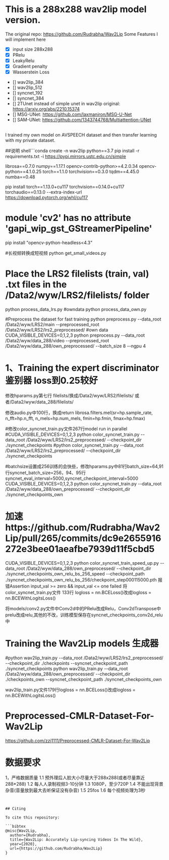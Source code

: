 # This is a 288x288 wav2lip model version.
The original repo: https://github.com/Rudrabha/Wav2Lip
Some Features I will implement here
- [x] input size 288x288
- [x] PRelu
- [x] LeakyRelu
- [x] Gradient penalty
- [x] Wasserstein Loss
- [] wav2lip_384
- [] wav2lip_512
- [] syncnet_192
- [] syncnet_384
- [] 2TUnet instead of simple unet in wav2lip original: https://arxiv.org/abs/2210.15374
- [] MSG-UNet: https://github.com/laxmaniron/MSG-U-Net
- [] SAM-UNet: https://github.com/1343744768/Multiattention-UNet
<br />
I trained my own model on AVSPEECH dataset and then transfer learning with my private dataset. 

##说明
shell```conda create -n wav2lip python==3.7
pip install -r requirements.txt -i https://pypi.mirrors.ustc.edu.cn/simple


librosa==0.7.0
numpy==1.17.1
opencv-contrib-python>=4.2.0.34
opencv-python==4.1.0.25
torch==1.1.0
torchvision==0.3.0
tqdm==4.45.0
numba==0.48


pip install torch==1.13.0+cu117 torchvision==0.14.0+cu117 torchaudio==0.13.0 --extra-index-url https://download.pytorch.org/whl/cu117


# module 'cv2' has no attribute 'gapi_wip_gst_GStreamerPipeline'
pip install "opencv-python-headless<4.3"

#长视频转换成短视频
python get_small_videos.py


# Place the LRS2 filelists (train, val) .txt files in the /Data2/wyw/LRS2/filelists/ folder
python process_data_lrs.py
#owndata
python process_data_own.py


#Preprocess the dataset for fast training
python preprocess.py --data_root /Data2/wyw/LRS2/main --preprocessed_root /Data2/wyw/LRS2/lrs2_preprocessed/
#own data
CUDA_VISIBLE_DEVICES=0,1,2,3 python preprocess.py --data_root /Data2/wyw/data_288/video --preprocessed_root /Data2/wyw/data_288/own_preprocessed/ --batch_size 8 --ngpu 4

# 1、Training the expert discriminator 鉴别器  loss到0.25较好
修改hparams.py第七行 filelists/换成/Data2/wyw/LRS2/filelists/ 或者/Data2/wyw/data_288/filelists/

修改audio.py中100行，换成return librosa.filters.mel(sr=hp.sample_rate, n_fft=hp.n_fft, n_mels=hp.num_mels, fmin=hp.fmin, fmax=hp.fmax)

#修改color_syncnet_train.py文件267行model run in parallel
#CUDA_VISIBLE_DEVICES=0,1,2,3 python color_syncnet_train.py --data_root  /Data2/wyw/LRS2/lrs2_preprocessed/ --checkpoint_dir ./syncnet_checkpoints
#python color_syncnet_train.py --data_root  /Data2/wyw/LRS2/lrs2_preprocessed/ --checkpoint_dir ./syncnet_checkpoints

#batchsize设置成256训练的会快些，修改hparams.py中81行batch_size=64,91行syncnet_batch_size=256，94、95行syncnet_eval_interval=5000,syncnet_checkpoint_interval=5000
CUDA_VISIBLE_DEVICES=0,1,2,3 python color_syncnet_train.py --data_root  /Data2/wyw/data_288/own_preprocessed/ --checkpoint_dir ./syncnet_checkpoints_own
# 加速https://github.com/Rudrabha/Wav2Lip/pull/265/commits/dc9e2655916272e3bee01aeafbe7939d11f5cbd5
CUDA_VISIBLE_DEVICES=0,1,2,3 python color_syncnet_train_speed_up.py --data_root  /Data2/wyw/data_288/own_preprocessed/ --checkpoint_dir ./syncnet_checkpoints_own_relu_bs_256_speed --checkpoint_path ./syncnet_checkpoints_own_relu_bs_256/checkpoint_step000115000.pth
报错Assertion input_val >= zero && input_val <= one failed
将color_syncnet_train.py文件 133行
logloss = nn.BCELoss()改成logloss = nn.BCEWithLogitsLoss()


将models/conv2.py文件中Conv2d中的PRelu改成Relu，Conv2dTranspose中prelu改成relu,其他的不改，训练模型保存在syncnet_checkpoints_conv2d_relu中

# Training the Wav2Lip models 生成器
#python wav2lip_train.py --data_root /Data2/wyw/LRS2/lrs2_preprocessed/ --checkpoint_dir ./checkpoints --syncnet_checkpoint_path ./syncnet_checkpoints
python wav2lip_train.py --data_root /Data2/wyw/data_288/own_preprocessed/ --checkpoint_dir ./checkpoints_own --syncnet_checkpoint_path ./syncnet_checkpoints_own

wav2lip_train.py文件179行logloss = nn.BCELoss()改成logloss = nn.BCEWithLogitsLoss()



# Preprocessed-CMLR-Dataset-For-Wav2Lip
https://github.com/zzj1111/Preprocessed-CMLR-Dataset-For-Wav2Lip


# 数据要求
1，严格数据质量
1.1 预外理后人脸大小尽量大于288x288(或者尽量靠近288*288)
1.2 每人人录制视频3-10分钟
1.3 1080P，至少720P
1.4 不能出现背景杂音(音量放到最大去听保证没有杂音)
1.5 25fos
1.6 每个视频处理为3秒
```


## Citing

To cite this repository:

```bibtex
@misc{Wav2Lip,
  author={Rudrabha},
  title={Wav2Lip: Accurately Lip-syncing Videos In The Wild},
  year={2020},
  url={https://github.com/Rudrabha/Wav2Lip}
}
```


